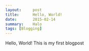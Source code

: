 ```yaml
---
layout:     post
title:      Hello, World!
date:       2015-02-14
summary:    Halo
tags: [Blogging]
---
```


Hello, World! This is my first blogpost
